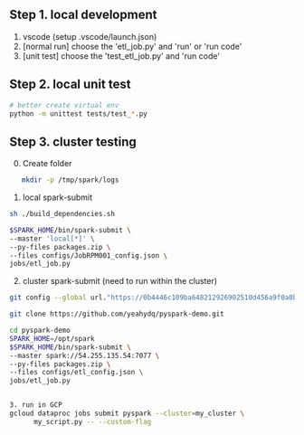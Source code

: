 
## Step 1. local development

  1. vscode (setup .vscode/launch.json)
  2. [normal run] choose the 'etl_job.py' and 'run' or 'run code'
  3. [unit test] choose the 'test_etl_job.py' and 'run code'

## Step 2. local unit test

```bash
# better create virtual env
python -m unittest tests/test_*.py
```

## Step 3. cluster testing

   0. Create folder

```bash
   mkdir -p /tmp/spark/logs
```

   1. local spark-submit

```bash
sh ./build_dependencies.sh

$SPARK_HOME/bin/spark-submit \
--master 'local[*]' \
--py-files packages.zip \
--files configs/JobRPM001_config.json \
jobs/etl_job.py

```

   2. cluster spark-submit (need to run within the cluster)

```bash
git config --global url."https://0b4446c109ba648212926902510d456a9f0a0b78@github.com".insteadOf "https://github.com"

git clone https://github.com/yeahydq/pyspark-demo.git

cd pyspark-demo
SPARK_HOME=/opt/spark
$SPARK_HOME/bin/spark-submit \
--master spark://54.255.135.54:7077 \
--py-files packages.zip \
--files configs/etl_config.json \
jobs/etl_job.py


3. run in GCP
gcloud dataproc jobs submit pyspark --cluster=my_cluster \
      my_script.py -- --custom-flag
      